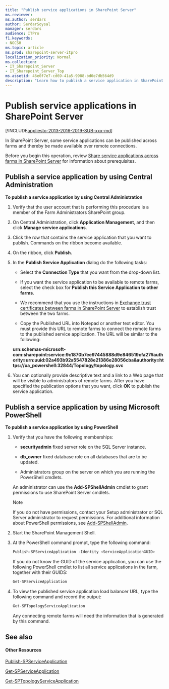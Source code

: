 ```yaml
---
title: "Publish service applications in SharePoint Server"
ms.reviewer: 
ms.author: serdars
author: SerdarSoysal
manager: serdars
audience: ITPro
f1.keywords:
- NOCSH
ms.topic: article
ms.prod: sharepoint-server-itpro
localization_priority: Normal
ms.collection:
- IT_Sharepoint_Server
- IT_Sharepoint_Server_Top
ms.assetid: 46e0f7e7-cd69-41a5-9988-bd0e7db564d9
description: "Learn how to publish a service application in SharePoint Server."
---
```


# Publish service applications in SharePoint Server

[!INCLUDE[appliesto-2013-2016-2019-SUB-xxx-md](../includes/appliesto-2013-2016-2019-SUB-xxx-md.md)] 
  
In SharePoint Server, some service applications can be published across farms and thereby be made available over remote connections.
  
    
Before you begin this operation, review [Share service applications across farms in SharePoint Server](share-service-applications-across-farms.md) for information about prerequisites.

## Publish a service application by using Central Administration 
  
 **To publish a service application by using Central Administration**
  
1. Verify that the user account that is performing this procedure is a member of the Farm Administrators SharePoint group.
    
2. On Central Administration, click **Application Management**, and then click **Manage service applications**.
    
3. Click the row that contains the service application that you want to publish. Commands on the ribbon become available.
    
4. On the ribbon, click **Publish**.
    
5. In the **Publish Service Application** dialog do the following tasks: 
    
   - Select the **Connection Type** that you want from the drop-down list. 
    
   - If you want the service application to be available to remote farms, select the check box for **Publish this Service Application to other farms**.
    
   - We recommend that you use the instructions in [Exchange trust certificates between farms in SharePoint Server](exchange-trust-certificates-between-farms.md) to establish trust between the two farms. 
    
   - Copy the Published URL into Notepad or another text editor. You must provide this URL to remote farms to connect the remote farms to the published service application. The URL will be similar to the following:
    
   **urn:schemas-microsoft-com:sharepoint:service:9c1870b7ee97445888d9e846519cfa27#authority=urn:uuid:02a493b92a5547828e21386e28056cba&amp;authority=https://ua_powershell:32844/Topology/topology.svc**
    
6. You can optionally provide descriptive text and a link to a Web page that will be visible to administrators of remote farms. After you have specified the publication options that you want, click **OK** to publish the service application. 
    
## Publish a service application by using Microsoft PowerShell

 **To publish a service application by using PowerShell**
  
1. Verify that you have the following memberships:
    
   - **securityadmin** fixed server role on the SQL Server instance. 
    
   - **db_owner** fixed database role on all databases that are to be updated. 
    
   - Administrators group on the server on which you are running the PowerShell cmdlets.
    
   An administrator can use the **Add-SPShellAdmin** cmdlet to grant permissions to use SharePoint Server cmdlets. 
    
   > [!NOTE]
   > If you do not have permissions, contact your Setup administrator or SQL Server administrator to request permissions. For additional information about PowerShell permissions, see [Add-SPShellAdmin](/powershell/module/sharepoint-server/add-spshelladmin). 
  
2. Start the SharePoint Management Shell.
    
3. At the PowerShell command prompt, type the following command:
    
   ```powershell
   Publish-SPServiceApplication -Identity <ServiceApplicationGUID>
   ```

   If you do not know the GUID of the service application, you can use the following PowerShell cmdlet to list all service applications in the farm, together with their GUIDS:
    
   ```powershell
   Get-SPServiceApplication
   ```

4. To view the published service application load balancer URL, type the following command and record the output: 
    
   ```powershell
   Get-SPTopologyServiceApplication
   ```

   Any connecting remote farms will need the information that is generated by this command.
    
## See also

#### Other Resources

[Publish-SPServiceApplication](/powershell/module/sharepoint-server/Publish-SPServiceApplication?view=sharepoint-ps)
  
[Get-SPServiceApplication](/powershell/module/sharepoint-server/Get-SPServiceApplication?view=sharepoint-ps)
  
[Get-SPTopologyServiceApplication](/powershell/module/sharepoint-server/Get-SPTopologyServiceApplication?view=sharepoint-ps)

